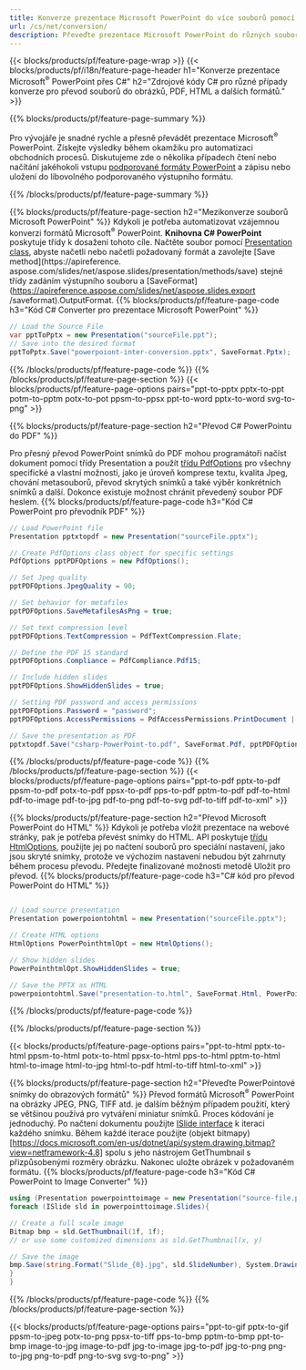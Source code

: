 ```yaml
---
title: Konverze prezentace Microsoft PowerPoint do více souborů pomocí C#
url: /cs/net/conversion/
description: Převeďte prezentace Microsoft PowerPoint do různých souborů včetně PDF, HTML a obrazových formátů na platformách .NET Framework, .NET Core, Windows Azure, Mono nebo Xamarin.
---
```


{{< blocks/products/pf/feature-page-wrap >}}
{{< blocks/products/pf/i18n/feature-page-header h1="Konverze prezentace Microsoft<sup>®</sup> PowerPoint přes C#" h2="Zdrojové kódy C# pro různé případy konverze pro převod souborů do obrázků, PDF, HTML a dalších formátů." >}}

{{% blocks/products/pf/feature-page-summary %}}

Pro vývojáře je snadné rychle a přesně převádět prezentace Microsoft<sup>®</sup> PowerPoint. Získejte výsledky během okamžiku pro automatizaci obchodních procesů. Diskutujeme zde o několika případech čtení nebo načítání jakéhokoli vstupu [podporované formáty PowerPoint](https://docs.aspose.com/slides/net/supported-file-formats/) a zápisu nebo uložení do libovolného podporovaného výstupního formátu. 

{{% /blocks/products/pf/feature-page-summary  %}}

{{% blocks/products/pf/feature-page-section  h2="Mezikonverze souborů Microsoft PowerPoint" %}}
Kdykoli je potřeba automatizovat vzájemnou konverzi formátů Microsoft<sup>®</sup> PowerPoint. **Knihovna C# PowerPoint** poskytuje třídy k dosažení tohoto cíle. Načtěte soubor pomocí [Presentation class](https://apireference.aspose.com/net/slides/aspose.slides/presentation), abyste načetli nebo načetli požadovaný formát a zavolejte [Save method](https://apireference. aspose.com/slides/net/aspose.slides/presentation/methods/save) stejné třídy zadáním výstupního souboru a [SaveFormat](https://apireference.aspose.com/slides/net/aspose.slides.export /saveformat).OutputFormat. 
{{% blocks/products/pf/feature-page-code h3="Kód C# Converter pro prezentace Microsoft PowerPoint" %}}

```cs
// Load the Source File
var pptToPptx = new Presentation("sourceFile.ppt");
// Save into the desired format
pptToPptx.Save("powerpoiont-inter-conversion.pptx", SaveFormat.Pptx);   
```
{{% /blocks/products/pf/feature-page-code  %}}
{{% /blocks/products/pf/feature-page-section %}}
{{< blocks/products/pf/feature-page-options pairs="ppt-to-pptx pptx-to-ppt potm-to-pptm potx-to-pot ppsm-to-ppsx ppt-to-word pptx-to-word svg-to-png" >}}


{{% blocks/products/pf/feature-page-section  h2="Převod C# PowerPointu do PDF" %}}

Pro přesný převod PowerPoint snímků do PDF mohou programátoři načíst dokument pomocí třídy Presentation a použít [třídu PdfOptions](https://apireference.aspose.com/slides/net/aspose.slides.export/pdfoptions) pro všechny specifické a vlastní možnosti, jako je úroveň komprese textu, kvalita Jpeg, chování metasouborů, převod skrytých snímků a také výběr konkrétních snímků a další. Dokonce existuje možnost chránit převedený soubor PDF heslem.
{{% blocks/products/pf/feature-page-code h3="Kód C# PowerPoint pro převodník PDF" %}}

```cs
// Load PowerPoint file
Presentation pptxtopdf = new Presentation("sourceFile.pptx");

// Create PdfOptions class object for specific settings
PdfOptions pptPDFOptions = new PdfOptions();

// Set Jpeg quality
pptPDFOptions.JpegQuality = 90;

// Set behavior for metafiles
pptPDFOptions.SaveMetafilesAsPng = true;

// Set text compression level
pptPDFOptions.TextCompression = PdfTextCompression.Flate;

// Define the PDF 15 standard
pptPDFOptions.Compliance = PdfCompliance.Pdf15;

// Include hidden slides
pptPDFOptions.ShowHiddenSlides = true;

// Setting PDF password and access permissions
pptPDFOptions.Password = "password";
pptPDFOptions.AccessPermissions = PdfAccessPermissions.PrintDocument | PdfAccessPermissions.HighQualityPrint;

// Save the presentation as PDF
pptxtopdf.Save("csharp-PowerPoint-to.pdf", SaveFormat.Pdf, pptPDFOptions);

```
{{% /blocks/products/pf/feature-page-code  %}}
{{% /blocks/products/pf/feature-page-section %}}
{{< blocks/products/pf/feature-page-options pairs="ppt-to-pdf pptx-to-pdf ppsm-to-pdf potx-to-pdf ppsx-to-pdf pps-to-pdf pptm-to-pdf pdf-to-html pdf-to-image pdf-to-jpg pdf-to-png pdf-to-svg pdf-to-tiff pdf-to-xml" >}}


{{% blocks/products/pf/feature-page-section  h2="Převod Microsoft PowerPoint do HTML" %}}
Kdykoli je potřeba vložit prezentace na webové stránky, pak je potřeba převést snímky do HTML. API poskytuje [třídu HtmlOptions](https://apireference.aspose.com/slides/net/aspose.slides.export/htmloptions), použijte jej po načtení souborů pro speciální nastavení, jako jsou skryté snímky, protože ve výchozím nastavení nebudou být zahrnuty během procesu převodu. Předejte finalizované možnosti metodě Uložit pro převod.
{{% blocks/products/pf/feature-page-code h3="C# kód pro převod PowerPoint do HTML" %}}

```cs

// Load source presentation 
Presentation powerpoiontohtml = new Presentation("sourceFile.pptx");

// Create HTML options
HtmlOptions PowerPointhtmlOpt = new HtmlOptions();

// Show hidden slides
PowerPointhtmlOpt.ShowHiddenSlides = true;

// Save the PPTX as HTML
powerpoiontohtml.Save("presentation-to.html", SaveFormat.Html, PowerPointhtmlOpt); 

```
{{% /blocks/products/pf/feature-page-code %}}

{{% /blocks/products/pf/feature-page-section %}}

{{< blocks/products/pf/feature-page-options pairs="ppt-to-html pptx-to-html ppsm-to-html potx-to-html ppsx-to-html pps-to-html pptm-to-html html-to-image html-to-jpg html-to-pdf html-to-tiff html-to-xml" >}}

{{% blocks/products/pf/feature-page-section  h2="Převeďte PowerPointové snímky do obrazových formátů" %}}
Převod formátů Microsoft<sup>®</sup> PowerPoint na obrázky JPEG, PNG, TIFF atd. je dalším běžným případem použití, který se většinou používá pro vytváření miniatur snímků. Proces kódování je jednoduchý. Po načtení dokumentu použijte [ISlide interface](https://apireference.aspose.com/net/slides/aspose.slides/islide) k iteraci každého snímku. Během každé iterace použijte (objekt bitmapy)[https://docs.microsoft.com/en-us/dotnet/api/system.drawing.bitmap?view=netframework-4.8] spolu s jeho nástrojem GetThumbnail s přizpůsobenými rozměry obrázku. Nakonec uložte obrázek v požadovaném formátu.
{{% blocks/products/pf/feature-page-code h3="Kód C# PowerPoint to Image Converter" %}}
```cs
using (Presentation powerpointtoimage = new Presentation("source-file.ppt")){
foreach (ISlide sld in powerpointtoimage.Slides){

// Create a full scale image
Bitmap bmp = sld.GetThumbnail(1f, 1f);
// or use some customized dimensions as sld.GetThumbnail(x, y)

// Save the image
bmp.Save(string.Format("Slide_{0}.jpg", sld.SlideNumber), System.Drawing.Imaging.ImageFormat.Jpeg);
}
}
```
{{% /blocks/products/pf/feature-page-code %}}
{{% /blocks/products/pf/feature-page-section %}}

{{< blocks/products/pf/feature-page-options pairs="ppt-to-gif pptx-to-gif ppsm-to-jpeg potx-to-png ppsx-to-tiff pps-to-bmp pptm-to-bmp ppt-to-bmp image-to-jpg image-to-pdf jpg-to-image jpg-to-pdf jpg-to-png png-to-jpg png-to-pdf png-to-svg svg-to-png" >}}
